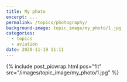 ```yaml
---
title: My photo
excerpt: ...
permalink: /topics/photography/
background-image: topic_image/my_photo/1.jpg
categories:
  - topics
  - aviation
date: 2020-11-19 11:11
---
```





{% include post_picwrap.html pos="fit" src="/images/topic_image/my_photo/1.jpg" %}

